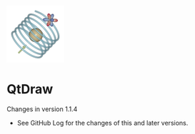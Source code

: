 <img width="128" src="qtdraw_logo.png">

# QtDraw

Changes in version 1.1.4

- See GitHub Log for the changes of this and later versions.
